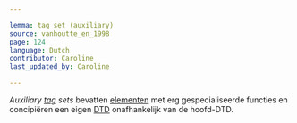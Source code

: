 ```yaml
---

lemma: tag set (auxiliary)
source: vanhoutte_en_1998
page: 124
language: Dutch
contributor: Caroline
last_updated_by: Caroline

---
```


_Auxiliary [tag](tag.html) sets_ bevatten [elementen](element.html) met erg gespecialiseerde functies en concipiëren een eigen [DTD](DTD.html) onafhankelijk van de hoofd-DTD.
